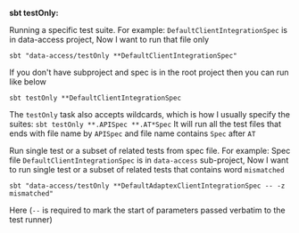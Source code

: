 **sbt testOnly:**

Running a specific test suite. For example: `DefaultClientIntegrationSpec` is in data-access project, Now I want to run that file only

`sbt "data-access/testOnly **DefaultClientIntegrationSpec"`

If you don't have subproject and spec is in the root project then you can run like below

`sbt testOnly **DefaultClientIntegrationSpec`

The `testOnly` task also accepts wildcards, which is how I usually specify the suites:
`sbt testOnly **.APISpec **.AT*Spec` It will run all the test files that ends with file name by `APISpec` and file name contains `Spec` after `AT`


Run single test or a subset of related tests from spec file. For example: Spec file `DefaultClientIntegrationSpec` is in `data-access` sub-project, Now I want to run single test or a subset of related tests that contains word `mismatched` 

`sbt "data-access/testOnly **DefaultAdaptexClientIntegrationSpec -- -z mismatched"`

Here (`--` is required to mark the start of parameters passed verbatim to the test runner)
